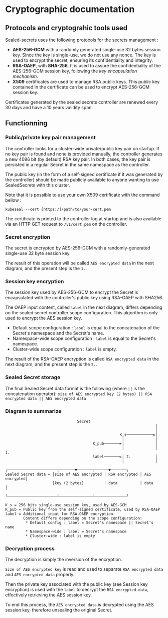 # **Cryptographic documentation**

## **Protocols and cryptograhic tools used**

Sealed-secrets uses the following protocols for the secrets management :

- **AES-256-GCM** with a randomly generated single-use 32 bytes session key. Since the key is single-use, we do not use any nonce. The key is used to encrypt the secret, ensuring its confidentiality and integrity.
- **RSA-OAEP**, with **SHA-256**. It is used to assure the confidentiality of the AES-256-GCM session key, following the *key encapsulation mechanism*.
- **X509** certificates are used to manage RSA public keys. This public key contained in the certificate can be used to encrypt AES-256-GCM session key.

Certificates generated by the sealed secrets controller are renewed every 30 days and have a 10 years validity span.

## **Functionning**

### **Public/private key pair management**

The controller looks for a cluster-wide private/public key pair on startup. If no key pair is found and none is provided manually, the controller generates a new 4096 bit (by default) RSA key pair. In both cases, the key pair is persisted in a regular Secret in the same namespace as the controller.

The public key (in the form of a self-signed certificate if it was generated by the controller) should be made publicly available to anyone wanting to use SealedSecrets with this cluster.

Note that it is possible to use your own X509 certificate with the command bellow :

```
kubeseal --cert [https:/]/path/to/your-cert.pem
```

The certificate is printed to the controller log at startup and is also available via an HTTP GET request to `/v1/cert.pem` on the controller.

### **Secret encryption**

The secret is encrypted by AES-256-GCM with a randomly-generated single-use 32 byte session key.

The result of this operation will be called `AES encrypted data` in the next diagram, and the present step is the `1.`.

### **Session key encryption**

The session key used by AES-256-GCM to encrypt the Secret is encapsulated with the controller's public key using RSA-OAEP with SHA256.

The OAEP input content, called `label` in the next diagram, differs depending on the sealed secret controller scope configuration. This algorithm is only used to encrypt the AES session key.

- Default scope configuration : `label` is equal to the concatenation of the Secret's namespace and the Secret's name.
- Namespace-wide scope configuration : `label` is equal to the Secret's namespace.
- Cluster-wide scope configuration : `label` is empty.

The result of the RSA-OAEP encryption is called `RSA encrypted data` in the next diagram, and the present step is the `2.`.

### **Sealed Secret storage**

The final Sealed Secret data format is the following (where `||` is the concatenation operator): `size of AES encrypted key (2 bytes) || RSA encrypted data || AES encrypted data`

### **Diagram to summarize**

```
								Secret
                                                                   |
                                                                   │
                                                   K_s────────────►│
                                                    │              │
                                       K_pub───────►│              │
                                                    │              │ 1.
                                       label───────►│ 2.           │
                                                    │              │
                     ┌──────────────────────┬───────▼───────┬──────▼───────┐
Sealed Secret data = │size of AES encrypted │ RSA encrypted │ AES encrypted│
                     │key (2 bytes)         │ data          │ data         │
                     └──────────────────────┴───────────────┴──────────────┘

K_s = 256 bits single-use session key, used by AES-GCM
K_pub = Public key from the self-signed certificate, used by RSA-OAEP
label = Additional input for RSA-OAEP encryption.
        Content differs depending on the scope configuration:
         * Default config : label = Secret's namespace || Secret's name
         * Namespace-wide : label = Secret's namespace
         * Cluster-wide : label is empty
```

### **Decryption process**

The decryption is simply the inversion of the encryption.

`Size of AES encrypted key` is read and used to separate `RSA encrypted data` and `AES encrypted data` properly.

Then the private key associated with the public key (see Session key encryption) is used with the `label` to decrypt the `RSA encrypted data`, effectively retrieving the AES session key.

To end this process, the `AES encrypted data` is decrypted using the AES session key, therefore unsealing the original Secret.
